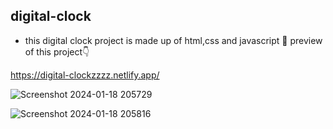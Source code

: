 ## digital-clock
* this digital clock project is made up of html,css and javascript
 👀 preview of this project👇

https://digital-clockzzzz.netlify.app/

![Screenshot 2024-01-18 205729](https://github.com/vedapriya17/digital-clock/assets/140573640/b3f42213-bf93-424d-a0ff-2a8ce39f4984)

![Screenshot 2024-01-18 205816](https://github.com/vedapriya17/digital-clock/assets/140573640/79e88bb7-75de-4704-992c-7ca79f3c7008)



